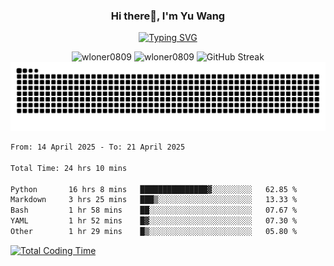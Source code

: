<h3 align="center">Hi there👋, I'm Yu Wang</h1>

<p align="center"><a href="https://git.io/typing-svg"><img src="https://readme-typing-svg.demolab.com?font=Alex+Brush&size=18&pause=1000&color=716A50&background=6F66FF00&center=true&vCenter=true&width=435&lines=To+love+oneself+is+the+beginning+of+a+lifelong+romance.+%E2%80%94+Oscar+Wilde" alt="Typing SVG" /></a></p>


<p align="center">
 <img src="https://github-readme-stats.vercel.app/api/top-langs?username=wloner0809&show_icons=true&locale=en&layout=compact" alt="wloner0809" height=120 />
 <img src="https://github-readme-stats.vercel.app/api?username=wloner0809&show_icons=true&locale=en" alt="wloner0809" height=120 />
 <img src="https://github-readme-streak-stats.herokuapp.com?user=wloner0809&theme=microsoft" alt="GitHub Streak" height=120 />
 <img src="https://github.com/Wloner0809/Wloner0809/blob/output/github-contribution-grid-snake.svg">
</p>
 
<!--START_SECTION:waka-->

```txt
From: 14 April 2025 - To: 21 April 2025

Total Time: 24 hrs 10 mins

Python       16 hrs 8 mins   ███████████████▓░░░░░░░░░   62.85 %
Markdown     3 hrs 25 mins   ███▒░░░░░░░░░░░░░░░░░░░░░   13.33 %
Bash         1 hr 58 mins    ██░░░░░░░░░░░░░░░░░░░░░░░   07.67 %
YAML         1 hr 52 mins    █▓░░░░░░░░░░░░░░░░░░░░░░░   07.30 %
Other        1 hr 29 mins    █▒░░░░░░░░░░░░░░░░░░░░░░░   05.80 %
```

<!--END_SECTION:waka-->

[![Total Coding Time](https://wakatime.com/badge/user/3b010e91-e8bb-445f-9eac-c8ab5bc30cb6.svg)](https://wakatime.com/@3b010e91-e8bb-445f-9eac-c8ab5bc30cb6)
